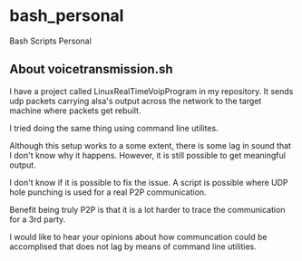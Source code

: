 # bash_personal
Bash Scripts Personal

## About voicetransmission.sh

I have a project called LinuxRealTimeVoipProgram in my repository. It sends udp packets carrying alsa's output across the network to the target machine where packets get rebuilt.

I tried doing the same thing using command line utilites.

Although this setup works to a some extent, there is some lag in sound that I don't know why it happens. However, it is still possible to get meaningful output.

I don't know if it is possible to fix the issue. A script is possible where UDP hole punching is used for a real P2P communication.

Benefit being truly P2P is that it is a lot harder to trace the communication for a 3rd party.

I would like to hear your opinions about how communcation could be accomplised that does not lag by means of command line utilities.
